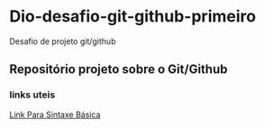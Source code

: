 # Dio-desafio-git-github-primeiro
Desafio de projeto git/github
## Repositório projeto sobre o Git/Github
### links uteis
[Link Para Sintaxe Básica](https://www.markdownguide.org/getting-started/)

